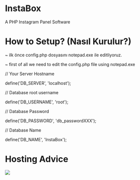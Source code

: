 # InstaBox
A PHP Instagram Panel Software

# How to Setup? (Nasıl Kurulur?)
~ ilk önce config.php dosyasını notepad.exe ile editliyoruz.

~ first of all we need to edit the config.php file using notepad.exe

// Your Server Hostname


define('DB_SERVER', 'localhost');

// Database root username


define('DB_USERNAME', 'root');

// Database Password


define('DB_PASSWORD', 'db_passwordXXX');

// Database Name


define('DB_NAME', 'InstaBox');

# Hosting Advice

<img style="height=20pt; width=400pt;"  src="https://d29hzik3xqzv4r.cloudfront.net/original/1X/4f2a2eab4cb769acadaac86ca0756383aaed139b.png">
